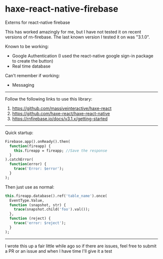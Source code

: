 # haxe-react-native-firebase
Externs for react-native firebase

This has worked amazingly for me, but I have not tested it on recent versions of rn-firebase. The last known version I tested it on was "3.1.0".

Known to be working:
- Google Authentication (I used the react-native google sign-in package to create the button)
- Real time database

Can't remember if working:
- Messaging

---
Follow the following links to use this library:

1) <https://github.com/massiveinteractive/haxe-react>
2) <https://github.com/haxe-react/haxe-react-native>
3) <https://rnfirebase.io/docs/v3.1.x/getting-started>

---

Quick startup:
```haxe
Firebase.app().onReady().then(
  function(fireapp) {
    this.fireapp = fireapp; //Save the response
  }
).catchError(
  function(error) {
    trace('Error: $error');
  }
);
```

Then just use as normal:

```haxe
this.fireapp.database().ref('table_name').once(
  EventType.Value,
  function (snapshot, str) {
    trace(snapshot.child('foo').val());
  },
  function (reject) {
    trace('error: $reject');
  }
);
```
---



I wrote this up a fair little while ago so if there are issues, feel free to submit a PR or an issue and when I have time I'll give it a test
